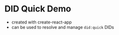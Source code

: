 # DID Quick Demo
- created with create-react-app
- can be used to resolve and manage `did:quick` DIDs